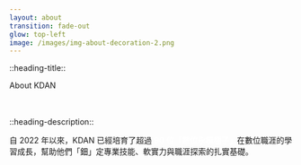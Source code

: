 ```yaml
---
layout: about
transition: fade-out
glow: top-left
image: /images/img-about-decoration-2.png
---
```


::heading-title::

About KDAN<br/><br/><br/>

::heading-description::

自 2022 年以來，KDAN 已經培育了超過 <strong>90 位「數位永續種子」</strong>在數位職涯的學習成長，幫助他們「鈿」定專業技能、軟實力與職涯探索的扎實基礎。

<style scoped>
strong {
  color: #ffffff
}
</style>

<!--
為了讓這份投入落地，KDAN 不僅與多所大專院校攜手推出「數位永續種子」實習計畫，也與六角學院、多角人才等培訓夥伴合作，持續招募並培育具潛力的工程師。

最近，剛好就有一位來自六角學院線下培訓營的學員加入了 KDAN，並已順利融入專案。

正因為這股新血的加入，我們才得以持續迭代兩大核心產品——（接下頁）

<span class="text-green-500">（按）</span>
-->
